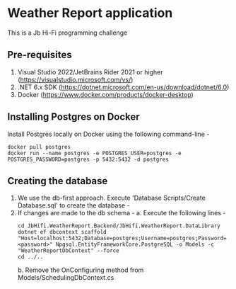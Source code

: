 # Weather Report application
This is a Jb Hi-Fi programming challenge

## Pre-requisites
1. Visual Studio 2022/JetBrains Rider 2021 or higher (https://visualstudio.microsoft.com/vs/)
2. .NET 6.x SDK (https://dotnet.microsoft.com/en-us/download/dotnet/6.0)
3. Docker (https://www.docker.com/products/docker-desktop)

## Installing Postgres on Docker
Install Postgres locally on Docker using the following command-line -
```
docker pull postgres
docker run --name postgres -e POSTGRES_USER=postgres -e POSTGRES_PASSWORD=postgres -p 5432:5432 -d postgres
```

## Creating the database
1. We use the db-first approach. Execute 'Database Scripts/Create Database.sql' to create the database -
2. If changes are made to the db schema -
    a. Execute the following lines -
    ```
    cd JbHifi.WeatherReport.Backend/JbHifi.WeatherReport.DataLibrary
    dotnet ef dbcontext scaffold "Host=localhost:5432;Database=postgres;Username=postgres;Password=<password>" Npgsql.EntityFrameworkCore.PostgreSQL -o Models -c "WeatherReportDbContext" --force
    cd ../..
    ```
    b. Remove the OnConfiguring method from Models/SchedulingDbContext.cs
